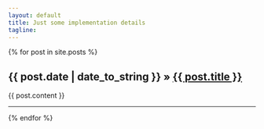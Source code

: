 ```yaml
---
layout: default
title: Just some implementation details
tagline:
---
```


<div class="posts">
  {% for post in site.posts %}
    <div>
      <h2><span>{{ post.date | date_to_string }}</span> &raquo; <a href="{{ BASE_PATH }}{{ post.url }}">{{ post.title }}</a></h2>
      <div>
        {{ post.content }}
      </div>
    </div>
    <hr/>
  {% endfor %}
</div>